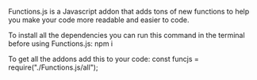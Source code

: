 Functions.js is a Javascript addon that adds tons of new functions to help you make your code more readable and easier to code.

To install all the dependencies you can run this command in the terminal before using Functions.js:
    npm i

To get all the addons add this to your code:
    const funcjs = require("./Functions.js/all");